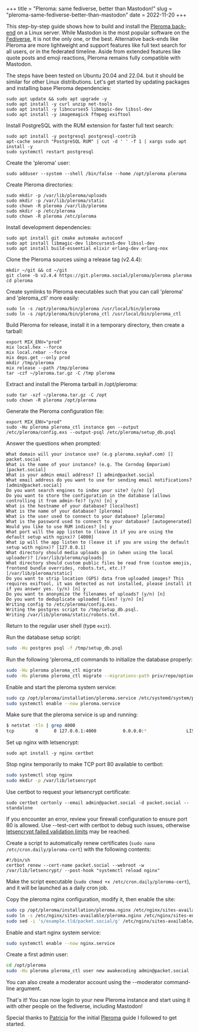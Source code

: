 +++
title = "Pleroma: same fediverse, better than Mastodon!"
slug = "pleroma-same-fediverse-better-than-mastodon"
date = 2022-11-20
+++

This step-by-step guide shows how to build and install the [Pleroma back-end](https://pleroma.social/) on a Linux server. While Mastodon is the most popular software on the [Fediverse](https://fediverse.party/), it is not the only one, or the best. Alternative back-ends like Pleroma are more lightweight and support features like full text search for all users, or in the federated timeline. Aside from extended features like quote posts and emoji reactions, Pleroma remains fully compatible with Mastodon.

The steps have been tested on Ubuntu 20.04 and 22.04. but it should be similar for other Linux distributions. Let's get started by updating packages and installing base Pleroma dependencies:

```
sudo apt update && sudo apt upgrade -y
sudo apt install -y curl unzip net-tools
sudo apt install -y libncurses5 libmagic-dev libssl-dev
sudo apt install -y imagemagick ffmpeg exiftool
```

Install PostgreSQL with the RUM extension for faster full text search:

```
sudo apt install -y postgresql postgresql-contrib
apt-cache search "PostgreSQL RUM" | cut -d ' ' -f 1 | xargs sudo apt install -y
sudo systemctl restart postgresql
```

Create the 'pleroma' user:

```
sudo adduser --system --shell /bin/false --home /opt/pleroma pleroma
```

Create Pleroma directories:

```
sudo mkdir -p /var/lib/pleroma/uploads
sudo mkdir -p /var/lib/pleroma/static
sudo chown -R pleroma /var/lib/pleroma
sudo mkdir -p /etc/pleroma
sudo chown -R pleroma /etc/pleroma
```

Install development dependencies:

```
sudo apt install git cmake automake autoconf
sudo apt install libmagic-dev libncurses5-dev libssl-dev
sudo apt install build-essential elixir erlang-dev erlang-nox
```

Clone the Pleroma sources using a release tag (v2.4.4): 

```
mkdir ~/git && cd ~/git
git clone -b v2.4.4 https://git.pleroma.social/pleroma/pleroma pleroma
cd pleroma
```

Create symlinks to Pleroma executables such that you can call 'pleroma' and 'pleroma_ctl' more easily:

```
sudo ln -s /opt/pleroma/bin/pleroma /usr/local/bin/pleroma
sudo ln -s /opt/pleroma/bin/pleroma_ctl /usr/local/bin/pleroma_ctl
```

Build Pleroma for release, install it in a temporary directory, then create a tarball:

```
export MIX_ENV="prod"
mix local.hex --force
mix local.rebar --force
mix deps.get --only prod
mkdir /tmp/pleroma
mix release --path /tmp/pleroma
tar -czf ~/pleroma.tar.gz -C /tmp pleroma
```

Extract and install the Pleroma tarball in /opt/pleroma:

```
sudo tar -xzf ~/pleroma.tar.gz -C /opt
sudo chown -R pleroma /opt/pleroma
```

Generate the Pleroma configuration file:

```
export MIX_ENV="prod"
sudo -Hu pleroma pleroma_ctl instance gen --output /etc/pleroma/config.exs --output-psql /etc/pleroma/setup_db.psql
```

Answer the questions when prompted:

```
What domain will your instance use? (e.g pleroma.soykaf.com) [] packet.social
What is the name of your instance? (e.g. The Corndog Emporium) [packet.social]
What is your admin email address? [] admin@packet.social
What email address do you want to use for sending email notifications? [admin@packet.social]
Do you want search engines to index your site? (y/n) [y]
Do you want to store the configuration in the database (allows controlling it from admin-fe)? (y/n) [n] y
What is the hostname of your database? [localhost]
What is the name of your database? [pleroma]
What is the user used to connect to your database? [pleroma]
What is the password used to connect to your database? [autogenerated]
Would you like to use RUM indices? [n] y
What port will the app listen to (leave it if you are using the default setup with nginx)? [4000]
What ip will the app listen to (leave it if you are using the default setup with nginx)? [127.0.0.1]
What directory should media uploads go in (when using the local uploader)? [/var/lib/pleroma/uploads]
What directory should custom public files be read from (custom emojis, frontend bundle overrides, robots.txt, etc.)? [/var/lib/pleroma/static]
Do you want to strip location (GPS) data from uploaded images? This requires exiftool, it was detected as not installed, please install it if you answer yes. (y/n) [n] y
Do you want to anonymize the filenames of uploads? (y/n) [n]
Do you want to deduplicate uploaded files? (y/n) [n]
Writing config to /etc/pleroma/config.exs.
Writing the postgres script to /tmp/setup_db.psql.
Writing /var/lib/pleroma/static/robots.txt.
```

Return to the regular user shell (type `exit`).

Run the database setup script:

```bash
sudo -Hu postgres psql -f /tmp/setup_db.psql
```

Run the following 'pleroma_ctl commands to initialize the database properly:

```bash
sudo -Hu pleroma pleroma_ctl migrate
sudo -Hu pleroma pleroma_ctl migrate --migrations-path priv/repo/optional_migrations/rum_indexing/
```

Enable and start the pleroma system service:

```bash
sudo cp /opt/pleroma/installation/pleroma.service /etc/systemd/system/pleroma.service
sudo systemctl enable --now pleroma.service
```

Make sure that the pleroma service is up and running:

```bash
$ netstat -tln | grep 4000
tcp        0      0 127.0.0.1:4000          0.0.0.0:*               LISTEN
```

Set up nginx with letsencrypt:

```
sudo apt install -y nginx certbot
```

Stop nginx temporarily to make TCP port 80 available to certbot:

```bash
sudo systemctl stop nginx
sudo mkdir -p /var/lib/letsencrypt
```

Use certbot to request your letsencrypt certificate:

```
sudo certbot certonly --email admin@packet.social -d packet.social --standalone
```

If you encounter an error, review your firewall configuration to ensure port 80 is allowed. Use --test-cert with certbot to debug such issues, otherwise [letsencrypt failed validation limits](https://letsencrypt.org/docs/failed-validation-limit/) may be reached.

Create a script to automatically renew certificates (`sudo nano /etc/cron.daily/pleroma-cert`) with the following contents:

```
#!/bin/sh
certbot renew --cert-name packet.social --webroot -w /var/lib/letsencrypt/ --post-hook "systemctl reload nginx"
```

Make the script executable (`sudo chmod +x /etc/cron.daily/pleroma-cert`), and it will be launched as a daily cron job.

Copy the pleroma nginx configuration, modify it, then enable the site:

```bash
sudo cp /opt/pleroma/installation/pleroma.nginx /etc/nginx/sites-available/pleroma.nginx
sudo ln -s /etc/nginx/sites-available/pleroma.nginx /etc/nginx/sites-enabled/pleroma.nginx
sudo sed -i 's/example.tld/packet.social/g' /etc/nginx/sites-available/pleroma.nginx
```

Enable and start nginx system service:

```bash
sudo systemctl enable --now nginx.service
```

Create a first admin user:

```bash
cd /opt/pleroma
sudo -Hu pleroma pleroma_ctl user new awakecoding admin@packet.social --admin --password Password123!
```

You can also create a moderator account using the --moderator command-line argument.

That's it! You can now login to your new Pleroma instance and start using it with other people on the fediverse, including Mastodon!

Special thanks to [Patricia](https://pleroma.patricia.no/@patricia) for the initial [Pleroma](https://github.com/patricia-gallardo/pleroma-setup/blob/main/README.md) guide I followed to get started.